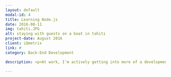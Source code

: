 ```yaml
---
layout: default
modal-id: 4
title: Learning Node.js
date: 2016-08-11
img: tahiti.JPG
alt: staying with guests on a boat in tahiti
project-date: August 2016
client: iQmetrix
link: #
category: Back-End Development

description: <p>At work, I'm actively getting into more of a development role.</p> <p>For my first back-end project, I created a Chuck Norris bot that feeds Chuck Norris one-liners into the iQmetrix Slack team. This bot is based on the <a target="_blank" href="https://scotch.io/tutorials/building-a-slack-bot-with-node-js-and-chuck-norris-super-powers" >Scotch.io Node.js Tutorial</a>, which incorporates Node.js, a local database, the Heroku platform, and a Slack webhook.</p><p>My version is a little different, as I use an API call to GET Chuck Norris jokes from the <a target="_blank" href="http://www.icndb.com/">Internet Chuck Norris Database</a>.</p><p>You can check out my code in my <a target="_blank" href="https://github.com/dwilcox8/norrisbot">Github Repo.</a></p>

---
```

